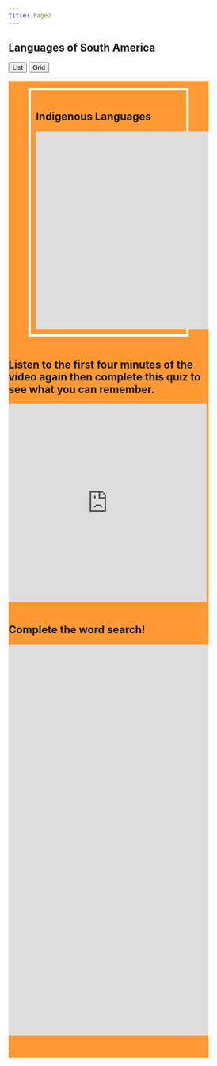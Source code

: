 ```yaml
---
title: Page2
---
```

<!DOCTYPE html>
<html>
<head>
<link rel="stylesheet" href="https://cdnjs.cloudflare.com/ajax/libs/font-awesome/4.7.0/css/font-awesome.min.css">
<style>
* {
  box-sizing: border-box;
}

/* Create two equal columns that floats next to each other */
.column {
  float: left;
  width: 50%;
  padding: 10px;
}

/* Clear floats after the columns */
.row:after {
  content: "";
  display: table;
  clear: both;
}
/* Style the buttons */
.btn {
  border: none;
  outline: none;
  padding: 12px 16px;
  background-color: #ff9933;
  cursor: pointer;
}

.btn:hover {
  background-color: #ff9933;
}

.btn.active {
  background-color: #ff9933;
  color: white;
}
</style>
</head>
<body>

<h2>Languages of South America</h2>


<div id="btnContainer">
  <button class="btn" onclick="listView()"><i class="fa fa-bars"></i> List</button> 
  <button class="btn active" onclick="gridView()"><i class="fa fa-th-large"></i> Grid</button>
</div>
<br>

<div class="row">
  <div class="column" style="background-color:#ff9933;">
    <p><div class="row">
  <div class="column" style="background-color:#ff9933;">
    <head>
<style>
.center {
  margin: auto;
  width: 80%;
  border: 5px solid #ffffff;
  padding: 10px;
}
</style>
</head>
<body>


<div class="center">
  <h2> Indigenous Languages</h2> 
<iframe width="1000" height="400" src="https://www.youtube.com/embed/US-sSO0Pc3Q" title="YouTube video player" frameborder="0" allow="accelerometer; autoplay; clipboard-write; encrypted-media; gyroscope; picture-in-picture" allowfullscreen></iframe>

</div>

</body>
</div>
  </div></p>
  </div>
  <div class="column" style="background-color:#ff9933;">
    <p><h2>Listen to the first four minutes of the video again then complete this quiz to see what you can remember.</h2>
  <p><iframe src="https://h5p.org/h5p/embed/1235829" width="400" height="400" frameborder="0" allowfullscreen="allowfullscreen" allow="geolocation *; microphone *; camera *; midi *; encrypted-media *" title="Example Content - Single Choice Set"></iframe><script src="https://h5p.org/sites/all/modules/h5p/library/js/h5p-resizer.js" charset="UTF-8"></script></p></p>
  </div>
</div>

<div class="row">
  <div class="column" style="background-color:#ff9933;">
    <p><h2>Complete the word search!</h2>
  <p>  <div class="column" style="background-color:#ff9933;">
  <iframe src="https://h5p.org/h5p/embed/1235838" width="1090" height="789" frameborder="0" allowfullscreen="allowfullscreen" allow="geolocation *; microphone *; camera *; midi *; encrypted-media *" title="Find the countries in the word search below"></iframe><script src="https://h5p.org/sites/all/modules/h5p/library/js/h5p-resizer.js" charset="UTF-8"></script>
  </div></p>.</p>
  </div>
 

<script>
// Get the elements with class="column"
var elements = document.getElementsByClassName("column");

// Declare a loop variable
var i;

// List View
function listView() {
  for (i = 0; i < elements.length; i++) {
    elements[i].style.width = "100%";
  }
}

// Grid View
function gridView() {
  for (i = 0; i < elements.length; i++) {
    elements[i].style.width = "50%";
  }
}

/* Optional: Add active class to the current button (highlight it) */
var container = document.getElementById("btnContainer");
var btns = container.getElementsByClassName("btn");
for (var i = 0; i < btns.length; i++) {
  btns[i].addEventListener("click", function() {
    var current = document.getElementsByClassName("active");
    current[0].className = current[0].className.replace(" active", "");
    this.className += " active";
  });
}
</script>

</body>
</html>


